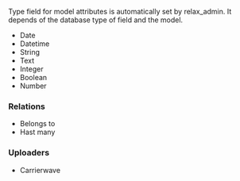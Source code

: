 Type field for model attributes is automatically set by relax_admin. It depends of the database type of field and the model.

- Date
- Datetime
- String
- Text
- Integer
- Boolean
- Number

### Relations

- Belongs to
- Hast many

### Uploaders

- Carrierwave
